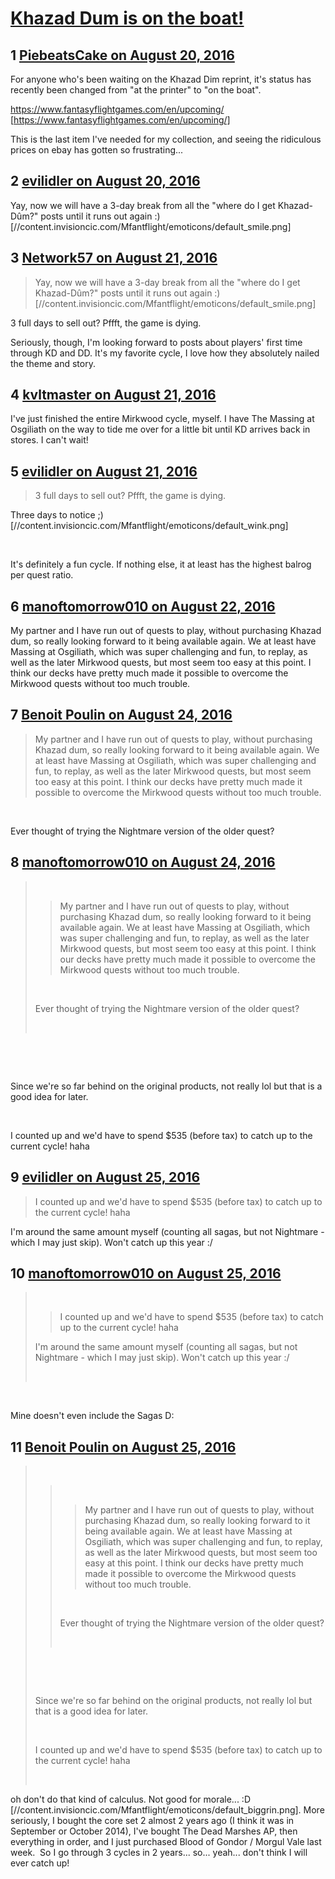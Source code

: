 # [Khazad Dum is on the boat!](https://community.fantasyflightgames.com/topic/228158-khazad-dum-is-on-the-boat/)

## 1 [PiebeatsCake on August 20, 2016](https://community.fantasyflightgames.com/topic/228158-khazad-dum-is-on-the-boat/?do=findComment&comment=2376210)

For anyone who's been waiting on the Khazad Dim reprint, it's status has recently been changed from "at the printer" to "on the boat".

https://www.fantasyflightgames.com/en/upcoming/ [https://www.fantasyflightgames.com/en/upcoming/]

This is the last item I've needed for my collection, and seeing the ridiculous prices on ebay has gotten so frustrating...

## 2 [evilidler on August 20, 2016](https://community.fantasyflightgames.com/topic/228158-khazad-dum-is-on-the-boat/?do=findComment&comment=2376267)

Yay, now we will have a 3-day break from all the "where do I get Khazad-Dûm?" posts until it runs out again :) [//content.invisioncic.com/Mfantflight/emoticons/default_smile.png]

## 3 [Network57 on August 21, 2016](https://community.fantasyflightgames.com/topic/228158-khazad-dum-is-on-the-boat/?do=findComment&comment=2376790)

> Yay, now we will have a 3-day break from all the "where do I get Khazad-Dûm?" posts until it runs out again :) [//content.invisioncic.com/Mfantflight/emoticons/default_smile.png]

3 full days to sell out? Pffft, the game is dying.

Seriously, though, I'm looking forward to posts about players' first time through KD and DD. It's my favorite cycle, I love how they absolutely nailed the theme and story.

## 4 [kvltmaster on August 21, 2016](https://community.fantasyflightgames.com/topic/228158-khazad-dum-is-on-the-boat/?do=findComment&comment=2376878)

I've just finished the entire Mirkwood cycle, myself. I have The Massing at Osgiliath on the way to tide me over for a little bit until KD arrives back in stores. I can't wait!

## 5 [evilidler on August 21, 2016](https://community.fantasyflightgames.com/topic/228158-khazad-dum-is-on-the-boat/?do=findComment&comment=2377095)

> 3 full days to sell out? Pffft, the game is dying.

Three days to notice ;) [//content.invisioncic.com/Mfantflight/emoticons/default_wink.png]

 

It's definitely a fun cycle. If nothing else, it at least has the highest balrog per quest ratio.

## 6 [manoftomorrow010 on August 22, 2016](https://community.fantasyflightgames.com/topic/228158-khazad-dum-is-on-the-boat/?do=findComment&comment=2378748)

My partner and I have run out of quests to play, without purchasing Khazad dum, so really looking forward to it being available again. We at least have Massing at Osgiliath, which was super challenging and fun, to replay, as well as the later Mirkwood quests, but most seem too easy at this point. I think our decks have pretty much made it possible to overcome the Mirkwood quests without too much trouble.

## 7 [Benoit Poulin on August 24, 2016](https://community.fantasyflightgames.com/topic/228158-khazad-dum-is-on-the-boat/?do=findComment&comment=2382382)

> My partner and I have run out of quests to play, without purchasing Khazad dum, so really looking forward to it being available again. We at least have Massing at Osgiliath, which was super challenging and fun, to replay, as well as the later Mirkwood quests, but most seem too easy at this point. I think our decks have pretty much made it possible to overcome the Mirkwood quests without too much trouble.

 

Ever thought of trying the Nightmare version of the older quest?

## 8 [manoftomorrow010 on August 24, 2016](https://community.fantasyflightgames.com/topic/228158-khazad-dum-is-on-the-boat/?do=findComment&comment=2382569)

>  
> 
> > My partner and I have run out of quests to play, without purchasing Khazad dum, so really looking forward to it being available again. We at least have Massing at Osgiliath, which was super challenging and fun, to replay, as well as the later Mirkwood quests, but most seem too easy at this point. I think our decks have pretty much made it possible to overcome the Mirkwood quests without too much trouble.
> 
>  
> 
> Ever thought of trying the Nightmare version of the older quest?
> 
>  

 

 

Since we're so far behind on the original products, not really lol but that is a good idea for later.

 

I counted up and we'd have to spend $535 (before tax) to catch up to the current cycle! haha

## 9 [evilidler on August 25, 2016](https://community.fantasyflightgames.com/topic/228158-khazad-dum-is-on-the-boat/?do=findComment&comment=2383940)

> I counted up and we'd have to spend $535 (before tax) to catch up to the current cycle! haha

I'm around the same amount myself (counting all sagas, but not Nightmare - which I may just skip). Won't catch up this year :/

## 10 [manoftomorrow010 on August 25, 2016](https://community.fantasyflightgames.com/topic/228158-khazad-dum-is-on-the-boat/?do=findComment&comment=2384272)

>  
> 
> > I counted up and we'd have to spend $535 (before tax) to catch up to the current cycle! haha
> 
> I'm around the same amount myself (counting all sagas, but not Nightmare - which I may just skip). Won't catch up this year :/
> 
>  

 

Mine doesn't even include the Sagas D:

## 11 [Benoit Poulin on August 25, 2016](https://community.fantasyflightgames.com/topic/228158-khazad-dum-is-on-the-boat/?do=findComment&comment=2384322)

>  
> 
> >  
> > 
> > > My partner and I have run out of quests to play, without purchasing Khazad dum, so really looking forward to it being available again. We at least have Massing at Osgiliath, which was super challenging and fun, to replay, as well as the later Mirkwood quests, but most seem too easy at this point. I think our decks have pretty much made it possible to overcome the Mirkwood quests without too much trouble.
> > 
> >  
> > 
> > Ever thought of trying the Nightmare version of the older quest?
> > 
> >  
> 
>  
> 
>  
> 
> Since we're so far behind on the original products, not really lol but that is a good idea for later.
> 
>  
> 
> I counted up and we'd have to spend $535 (before tax) to catch up to the current cycle! haha
> 
>  

oh don't do that kind of calculus. Not good for morale... :D [//content.invisioncic.com/Mfantflight/emoticons/default_biggrin.png]. More seriously, I bought the core set 2 almost 2 years ago (I think it was in September or October 2014), I've bought The Dead Marshes AP, then everything in order, and I just purchased Blood of Gondor / Morgul Vale last week.  So I go through 3 cycles in 2 years... so... yeah... don't think I will ever catch up!

